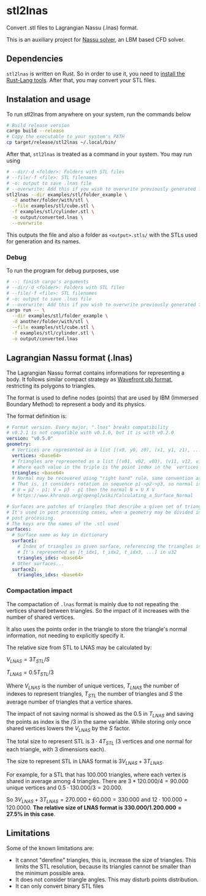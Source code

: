 # stl2lnas

Convert .stl files to Lagrangian Nassu (.lnas) format.

This is an auxiliary project for [Nassu solver](https://bitbucket.org/aerosim-cfd/nassu),
an LBM based CFD solver.

## Dependencies

`stl2lnas` is written on Rust. So in order to use it, you need to [install the Rust-Lang tools](https://www.rust-lang.org/tools/install).
After that, you may convert your STL files.

## Instalation and usage

To run stl2lnas from anywhere on your system, run the commands below

```bash
# Build release version
cargo build --release
# Copy the executable to your system's PATH
cp target/release/stl2lnas ~/.local/bin/
```

After that, `stl2lnas` is treated as a command in your system. You may run using

```bash
# --dir/-d <folder>: Folders with STL files
# --file/-f <file>: STL filenames
# -o: output to save .lnas file
# --overwrite: Add this if you wish to overwrite previously generated files
stl2lnas --dir examples/stl/folder_example \
  -d another/folder/with/stl \
  --file examples/stl/cube.stl \
  -f examples/stl/cylinder.stl \
  -o output/converted.lnas \
  --overwrite
```

This outputs the file and also a folder as `<output>.stls/` with the STLs used for generation and its names.

### Debug

To run the program for debug purposes, use

```bash
# --: finish cargo's arguments
# --dir/-d <folder>: Folders with STL files
# --file/-f <file>: STL filenames
# -o: output to save .lnas file
# --overwrite: Add this if you wish to overwrite previously generated files
cargo run -- \
  --dir examples/stl/folder_example \
  -d another/folder/with/stl \
  --file examples/stl/cube.stl \
  -f examples/stl/cylinder.stl \
  -o output/converted.lnas
```

## Lagrangian Nassu format (.lnas)

The Lagrangian Nassu format contains informations for representing a body. 
It follows similar compact strategy as [Wavefront obj format](https://en.wikipedia.org/wiki/Wavefront_.obj_file), restricting its polygons to triangles.

The format is used to define nodes (points) that are used by IBM (Immersed Boundary Method) to represent a body and its physics.

The format definition is:

```yaml
# Format version. Every major, ".lnas" breaks compatibility 
# v0.2.1 is not compatible with v0.1.0, but it is with v0.2.0
version: "v0.5.0"
geometry:
  # Vertices are represented as a list [(x0, y0, z0), (x1, y1, z1), ..., (xk, yk, zk)] in f32
  vertices: <base64>
  # Triangles are represented as a list [(v01, v02, v03), (v11, v12, v13), ..., (vn1, vn2, vn3)] in u32
  # Where each value in the triple is the point index in the `vertices` list.
  triangles: <base64>
  # Normal may be recovered using "right hand" rule, same convention as OpenGL.
  # That is, it considers rotation in sequence p1->p2->p3, so normal is
  # U = p2 - p1; V = p3 - p1 then the normal N = U X V
  # https://www.khronos.org/opengl/wiki/Calculating_a_Surface_Normal

# Surfaces are patches of triangles that describe a given set of triangles.
# It's used in post processing cases, when a geometry may be divided in multiple surfaces for
# post processing.
# The keys are the names of the .stl used
surfaces:
  # Surface name as key in dictionary
  surface1:
    # Index of triangles in given surface, referencing the triangles in `geometry.triangles`
    # It's represented as [t_idx1, t_idx2, t_idx3, ...] in u32
    triangles_idxs: <base64>
  # Other surfaces...
  surface2:
    triangles_idxs: <base64>
```

### Compactation impact

The compactation of `.lnas` format is mainly due to not repeating the vertices shared between triangles.
So the impact of it increases with the number of shared vertices.

It also uses the points order in the triangle to store the triangle's normal information, not needing to explicitly specify it.

The relative size from STL to LNAS may be calculated by:

$V_{LNAS} = 3 T_{STL}/S$

$T_{LNAS} = 0.5 T_{STL}/3$

Where $V_{LNAS}$ is the number of unique vertices, $T_{LNAS}$ the number of indexes to represent triangles, $T_{STL}$ the number of triangles and $S$ the average number of triangles that a vertice shares.

The impact of not saving normal is showed as the 0.5 in $T_{LNAS}$ and saving the points as index is the /3 in the same variable.
While storing only once shared vertices lowers the $V_{LNAS}$ by the $S$ factor.

The total size to represent STL is $3 \cdot 4T_{STL}$ (3 vertices and one normal for each triangle, with 3 dimensions each).

The size to represent STL in LNAS format is $3V_{LNAS}+3T_{LNAS}$.

For example, for a STL that has 100.000 triangles, where each vertex is shared in average among 4 triangles.
There are $3*120.000/4=90.000$ unique vertices and $0.5 \cdot 130.000/3 = 20.000$.

So $3V_{LNAS}+3T_{LNAS}=270.000+60.000=330.000$ and $12 \cdot 100.000=120.0000$.
**The relative size of LNAS format is $330.000/1.200.000=27.5$% in this case**.

## Limitations

Some of the known limitations are:

- It cannot "derefine" triangles, this is, increase the size of triangles. This limits the STL resolution, because its triangles cannot be smaller than the minimum possible area.
- It does not consider triangle angles. This may disturb points distribution.
- It can only convert binary STL files
